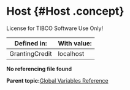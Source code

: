 # Host {#Host .concept}

License for TIBCO Software Use Only!

|Defined in:|With value:|
|-----------|-----------|
|GrantingCredit|localhost|

**No referencing file found**

**Parent topic:**[Global Variables Reference](../../../crossref/globVars/globVarsRef/GV_globVarsRef.md)


